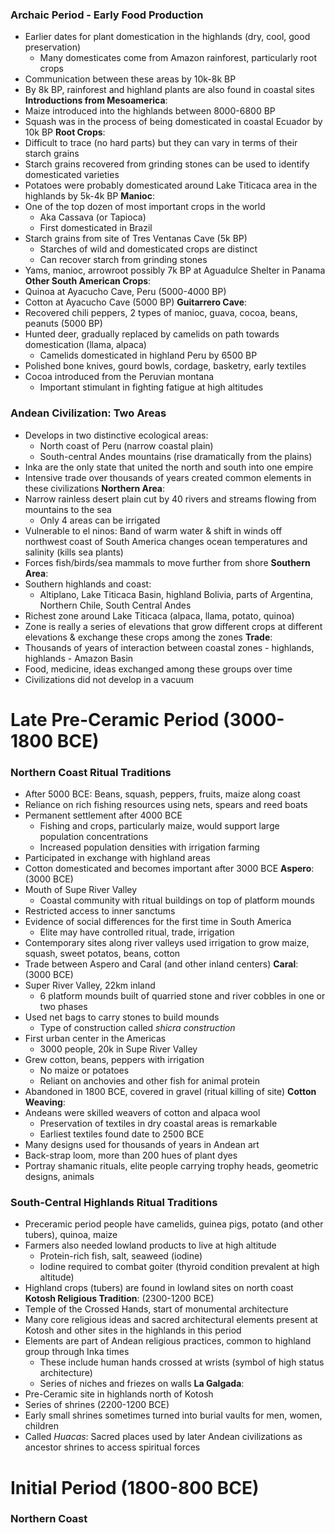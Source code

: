 ### Archaic Period - Early Food Production
 - Earlier dates for plant domestication in the highlands (dry, cool, good preservation)
	 - Many domesticates come from Amazon rainforest, particularly root crops
 - Communication between these areas by 10k-8k BP
 - By 8k BP, rainforest and highland plants are also found in coastal sites
**Introductions from Mesoamerica**:
 - Maize introduced into the highlands between 8000-6800 BP
 - Squash was in the process of being domesticated in coastal Ecuador by 10k BP
**Root Crops**:
 - Difficult to trace (no hard parts) but they can vary in terms of their starch grains
 - Starch grains recovered from grinding stones can be used to identify domesticated varieties
 - Potatoes were probably domesticated around Lake Titicaca area in the highlands by 5k-4k BP
**Manioc**:
 - One of the top dozen of most important crops in the world
	 - Aka Cassava (or Tapioca)
	 - First domesticated in Brazil
 - Starch grains from site of Tres Ventanas Cave (5k BP)
	 - Starches of wild and domesticated crops are distinct
	 - Can recover starch from grinding stones
 - Yams, manioc, arrowroot possibly 7k BP at Aguadulce Shelter in Panama
**Other South American Crops**:
 - Quinoa at Ayacucho Cave, Peru (5000-4000 BP)
 - Cotton at Ayacucho Cave (5000 BP)
**Guitarrero Cave**:
 - Recovered chili peppers, 2 types of manioc, guava, cocoa, beans, peanuts (5000 BP)
 - Hunted deer, gradually replaced by camelids on path towards domestication (llama, alpaca)
	 - Camelids domesticated in highland Peru by 6500 BP
 - Polished bone knives, gourd bowls, cordage, basketry, early textiles
 - Cocoa introduced from the Peruvian montana
	 - Important stimulant in fighting fatigue at high altitudes
### Andean Civilization: Two Areas
 - Develops in two distinctive ecological areas:
	 - North coast of Peru (narrow coastal plain)
	 - South-central Andes mountains (rise dramatically from the plains)
 - Inka are the only state that united the north and south into one empire
 - Intensive trade over thousands of years created common elements in these civilizations
**Northern Area**:
 - Narrow rainless desert plain cut by 40 rivers and streams flowing from mountains to the sea
	 - Only 4 areas can be irrigated
 - Vulnerable to el ninos: Band of warm water & shift in winds off northwest coast of South America changes ocean temperatures and salinity (kills sea plants)
 - Forces fish/birds/sea mammals to move further from shore
**Southern Area**:
 - Southern highlands and coast:
	 - Altiplano, Lake Titicaca Basin, highland Bolivia, parts of Argentina, Northern Chile, South Central Andes
 - Richest zone around Lake Titicaca (alpaca, llama, potato, quinoa)
 - Zone is really a series of elevations that grow different crops at different elevations & exchange these crops among the zones
**Trade**:
 - Thousands of years of interaction between coastal zones - highlands, highlands - Amazon Basin
 - Food, medicine, ideas exchanged among these groups over time
 - Civilizations did not develop in a vacuum

# Late Pre-Ceramic Period (3000-1800 BCE)
### Northern Coast Ritual Traditions
 - After 5000 BCE: Beans, squash, peppers, fruits, maize along coast
 - Reliance on rich fishing resources using nets, spears and reed boats
 - Permanent settlement after 4000 BCE
	 - Fishing and crops, particularly maize, would support large population concentrations
	 - Increased population densities with irrigation farming
 - Participated in exchange with highland areas
 - Cotton domesticated and becomes important after 3000 BCE
**Aspero**: (3000 BCE)
 - Mouth of Supe River Valley
	 - Coastal community with ritual buildings on top of platform mounds
 - Restricted access to inner sanctums
 - Evidence of social differences for the first time in South America
	 - Elite may have controlled ritual, trade, irrigation
 - Contemporary sites along river valleys used irrigation to grow maize, squash, sweet potatos, beans, cotton
 - Trade between Aspero and Caral (and other inland centers)
**Caral**: (3000 BCE)
 - Super River Valley, 22km inland
	 - 6 platform mounds built of quarried stone and river cobbles in one or two phases
 - Used net bags to carry stones to build mounds
	 - Type of construction called *shicra construction*
 - First urban center in the Americas
	 - 3000 people, 20k in Supe River Valley
 - Grew cotton, beans, peppers with irrigation
	 - No maize or potatoes
	 - Reliant on anchovies and other fish for animal protein
 - Abandoned in 1800 BCE, covered in gravel (ritual killing of site)
**Cotton Weaving**:
 - Andeans were skilled weavers of cotton and alpaca wool
	 - Preservation of textiles in dry coastal areas is remarkable
	 - Earliest textiles found date to 2500 BCE
 - Many designs used for thousands of years in Andean art
 - Back-strap loom, more than 200 hues of plant dyes
 - Portray shamanic rituals, elite people carrying trophy heads, geometric designs, animals
### South-Central Highlands Ritual Traditions
 - Preceramic period people have camelids, guinea pigs, potato (and other tubers), quinoa, maize
 - Farmers also needed lowland products to live at high altitude
	 - Protein-rich fish, salt, seaweed (iodine)
	 - Iodine required to combat goiter (thyroid condition prevalent at high altitude)
 - Highland crops (tubers) are found in lowland sites on north coast
**Kotosh Religious Tradition**: (2300-1200 BCE)
 - Temple of the Crossed Hands, start of monumental architecture
 - Many core religious ideas and sacred architectural elements present at Kotosh and other sites in the highlands in this period
 - Elements are part of Andean religious practices, common to highland group through Inka times
	 - These include human hands crossed at wrists (symbol of high status architecture)
	 - Series of niches and friezes on walls
**La Galgada**:
 - Pre-Ceramic site in highlands north of Kotosh
 - Series of shrines (2200-1200 BCE)
 - Early small shrines sometimes turned into burial vaults for men, women, children
 - Called *Huacas*: Sacred places used by later Andean civilizations as ancestor shrines to access spiritual forces

# Initial Period (1800-800 BCE)
### Northern Coast